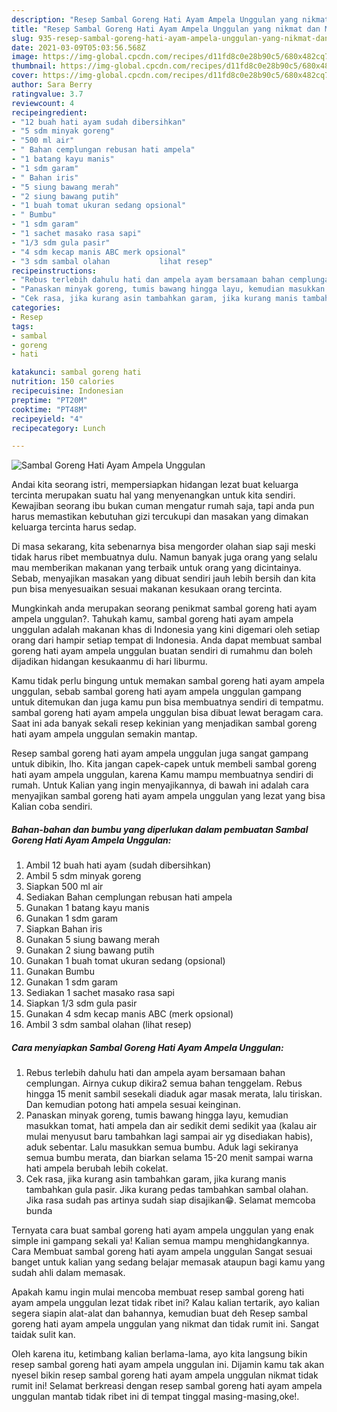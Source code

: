 ```yaml
---
description: "Resep Sambal Goreng Hati Ayam Ampela Unggulan yang nikmat dan Mudah Dibuat"
title: "Resep Sambal Goreng Hati Ayam Ampela Unggulan yang nikmat dan Mudah Dibuat"
slug: 935-resep-sambal-goreng-hati-ayam-ampela-unggulan-yang-nikmat-dan-mudah-dibuat
date: 2021-03-09T05:03:56.568Z
image: https://img-global.cpcdn.com/recipes/d11fd8c0e28b90c5/680x482cq70/sambal-goreng-hati-ayam-ampela-unggulan-foto-resep-utama.jpg
thumbnail: https://img-global.cpcdn.com/recipes/d11fd8c0e28b90c5/680x482cq70/sambal-goreng-hati-ayam-ampela-unggulan-foto-resep-utama.jpg
cover: https://img-global.cpcdn.com/recipes/d11fd8c0e28b90c5/680x482cq70/sambal-goreng-hati-ayam-ampela-unggulan-foto-resep-utama.jpg
author: Sara Berry
ratingvalue: 3.7
reviewcount: 4
recipeingredient:
- "12 buah hati ayam sudah dibersihkan"
- "5 sdm minyak goreng"
- "500 ml air"
- " Bahan cemplungan rebusan hati ampela"
- "1 batang kayu manis"
- "1 sdm garam"
- " Bahan iris"
- "5 siung bawang merah"
- "2 siung bawang putih"
- "1 buah tomat ukuran sedang opsional"
- " Bumbu"
- "1 sdm garam"
- "1 sachet masako rasa sapi"
- "1/3 sdm gula pasir"
- "4 sdm kecap manis ABC merk opsional"
- "3 sdm sambal olahan           lihat resep"
recipeinstructions:
- "Rebus terlebih dahulu hati dan ampela ayam bersamaan bahan cemplungan. Airnya cukup dikira2 semua bahan tenggelam. Rebus hingga 15 menit sambil sesekali diaduk agar masak merata, lalu tiriskan. Dan kemudian potong hati ampela sesuai keinginan."
- "Panaskan minyak goreng, tumis bawang hingga layu, kemudian masukkan tomat, hati ampela dan air sedikit demi sedikit yaa (kalau air mulai menyusut baru tambahkan lagi sampai air yg disediakan habis), aduk sebentar. Lalu masukkan semua bumbu. Aduk lagi sekiranya semua bumbu merata, dan biarkan selama 15-20 menit sampai warna hati ampela berubah lebih cokelat."
- "Cek rasa, jika kurang asin tambahkan garam, jika kurang manis tambahkan gula pasir. Jika kurang pedas tambahkan sambal olahan. Jika rasa sudah pas artinya sudah siap disajikan😁. Selamat memcoba bunda"
categories:
- Resep
tags:
- sambal
- goreng
- hati

katakunci: sambal goreng hati 
nutrition: 150 calories
recipecuisine: Indonesian
preptime: "PT20M"
cooktime: "PT48M"
recipeyield: "4"
recipecategory: Lunch

---
```



![Sambal Goreng Hati Ayam Ampela Unggulan](https://img-global.cpcdn.com/recipes/d11fd8c0e28b90c5/680x482cq70/sambal-goreng-hati-ayam-ampela-unggulan-foto-resep-utama.jpg)

Andai kita seorang istri, mempersiapkan hidangan lezat buat keluarga tercinta merupakan suatu hal yang menyenangkan untuk kita sendiri. Kewajiban seorang ibu bukan cuman mengatur rumah saja, tapi anda pun harus memastikan kebutuhan gizi tercukupi dan masakan yang dimakan keluarga tercinta harus sedap.

Di masa  sekarang, kita sebenarnya bisa mengorder olahan siap saji meski tidak harus ribet membuatnya dulu. Namun banyak juga orang yang selalu mau memberikan makanan yang terbaik untuk orang yang dicintainya. Sebab, menyajikan masakan yang dibuat sendiri jauh lebih bersih dan kita pun bisa menyesuaikan sesuai makanan kesukaan orang tercinta. 



Mungkinkah anda merupakan seorang penikmat sambal goreng hati ayam ampela unggulan?. Tahukah kamu, sambal goreng hati ayam ampela unggulan adalah makanan khas di Indonesia yang kini digemari oleh setiap orang dari hampir setiap tempat di Indonesia. Anda dapat membuat sambal goreng hati ayam ampela unggulan buatan sendiri di rumahmu dan boleh dijadikan hidangan kesukaanmu di hari liburmu.

Kamu tidak perlu bingung untuk memakan sambal goreng hati ayam ampela unggulan, sebab sambal goreng hati ayam ampela unggulan gampang untuk ditemukan dan juga kamu pun bisa membuatnya sendiri di tempatmu. sambal goreng hati ayam ampela unggulan bisa dibuat lewat beragam cara. Saat ini ada banyak sekali resep kekinian yang menjadikan sambal goreng hati ayam ampela unggulan semakin mantap.

Resep sambal goreng hati ayam ampela unggulan juga sangat gampang untuk dibikin, lho. Kita jangan capek-capek untuk membeli sambal goreng hati ayam ampela unggulan, karena Kamu mampu membuatnya sendiri di rumah. Untuk Kalian yang ingin menyajikannya, di bawah ini adalah cara menyajikan sambal goreng hati ayam ampela unggulan yang lezat yang bisa Kalian coba sendiri.

<!--inarticleads1-->

##### Bahan-bahan dan bumbu yang diperlukan dalam pembuatan Sambal Goreng Hati Ayam Ampela Unggulan:

1. Ambil 12 buah hati ayam (sudah dibersihkan)
1. Ambil 5 sdm minyak goreng
1. Siapkan 500 ml air
1. Sediakan  Bahan cemplungan rebusan hati ampela
1. Gunakan 1 batang kayu manis
1. Gunakan 1 sdm garam
1. Siapkan  Bahan iris
1. Gunakan 5 siung bawang merah
1. Gunakan 2 siung bawang putih
1. Gunakan 1 buah tomat ukuran sedang (opsional)
1. Gunakan  Bumbu
1. Gunakan 1 sdm garam
1. Sediakan 1 sachet masako rasa sapi
1. Siapkan 1/3 sdm gula pasir
1. Gunakan 4 sdm kecap manis ABC (merk opsional)
1. Ambil 3 sdm sambal olahan           (lihat resep)




<!--inarticleads2-->

##### Cara menyiapkan Sambal Goreng Hati Ayam Ampela Unggulan:

1. Rebus terlebih dahulu hati dan ampela ayam bersamaan bahan cemplungan. Airnya cukup dikira2 semua bahan tenggelam. Rebus hingga 15 menit sambil sesekali diaduk agar masak merata, lalu tiriskan. Dan kemudian potong hati ampela sesuai keinginan.
1. Panaskan minyak goreng, tumis bawang hingga layu, kemudian masukkan tomat, hati ampela dan air sedikit demi sedikit yaa (kalau air mulai menyusut baru tambahkan lagi sampai air yg disediakan habis), aduk sebentar. Lalu masukkan semua bumbu. Aduk lagi sekiranya semua bumbu merata, dan biarkan selama 15-20 menit sampai warna hati ampela berubah lebih cokelat.
1. Cek rasa, jika kurang asin tambahkan garam, jika kurang manis tambahkan gula pasir. Jika kurang pedas tambahkan sambal olahan. Jika rasa sudah pas artinya sudah siap disajikan😁. Selamat memcoba bunda




Ternyata cara buat sambal goreng hati ayam ampela unggulan yang enak simple ini gampang sekali ya! Kalian semua mampu menghidangkannya. Cara Membuat sambal goreng hati ayam ampela unggulan Sangat sesuai banget untuk kalian yang sedang belajar memasak ataupun bagi kamu yang sudah ahli dalam memasak.

Apakah kamu ingin mulai mencoba membuat resep sambal goreng hati ayam ampela unggulan lezat tidak ribet ini? Kalau kalian tertarik, ayo kalian segera siapin alat-alat dan bahannya, kemudian buat deh Resep sambal goreng hati ayam ampela unggulan yang nikmat dan tidak rumit ini. Sangat taidak sulit kan. 

Oleh karena itu, ketimbang kalian berlama-lama, ayo kita langsung bikin resep sambal goreng hati ayam ampela unggulan ini. Dijamin kamu tak akan nyesel bikin resep sambal goreng hati ayam ampela unggulan nikmat tidak rumit ini! Selamat berkreasi dengan resep sambal goreng hati ayam ampela unggulan mantab tidak ribet ini di tempat tinggal masing-masing,oke!.

